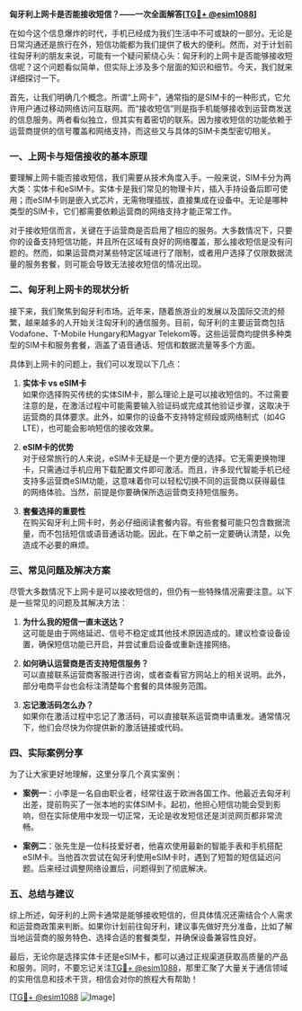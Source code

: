 **匈牙利上网卡是否能接收短信？——一次全面解答[[TG💪+ @esim1088](https://t.me/s/esim1088)]**

在如今这个信息爆炸的时代，手机已经成为我们生活中不可或缺的一部分。无论是日常沟通还是旅行在外，短信功能都为我们提供了极大的便利。然而，对于计划前往匈牙利的朋友来说，可能有一个疑问萦绕心头：匈牙利的上网卡是否能够接收短信呢？这个问题看似简单，但实际上涉及多个层面的知识和细节。今天，我们就来详细探讨一下。

首先，让我们明确几个概念。所谓“上网卡”，通常指的是SIM卡的一种形式，它允许用户通过移动网络访问互联网。而“接收短信”则是指手机能够接收到运营商发送的信息服务。两者看似独立，但其实有着密切的联系。因为接收短信的功能依赖于运营商提供的信号覆盖和网络支持，而这些又与具体的SIM卡类型密切相关。

### **一、上网卡与短信接收的基本原理**

要理解上网卡能否接收短信，我们需要从技术角度入手。一般来说，SIM卡分为两大类：实体卡和eSIM卡。实体卡是我们常见的物理卡片，插入手持设备后即可使用；而eSIM卡则是嵌入式芯片，无需物理插拔，直接集成在设备中。无论是哪种类型的SIM卡，它们都需要依赖运营商的网络支持才能正常工作。

对于接收短信而言，关键在于运营商是否启用了相应的服务。大多数情况下，只要你的设备支持短信功能，并且所在区域有良好的网络覆盖，那么接收短信是没有问题的。然而，如果运营商对某些特定区域进行了限制，或者用户选择了仅限数据流量的服务套餐，则可能会导致无法接收短信的情况出现。

### **二、匈牙利上网卡的现状分析**

接下来，我们聚焦到匈牙利市场。近年来，随着旅游业的发展以及国际交流的频繁，越来越多的人开始关注匈牙利的通信服务。目前，匈牙利的主要运营商包括Vodafone、T-Mobile Hungary和Magyar Telekom等。这些运营商均提供多种类型的SIM卡和服务套餐，涵盖了语音通话、短信和数据流量等多个方面。

具体到上网卡的问题上，我们可以发现以下几点：

1. **实体卡 vs eSIM卡**  
   如果你选择购买传统的实体SIM卡，那么理论上是可以接收短信的。不过需要注意的是，在激活过程中可能需要输入验证码或完成其他验证步骤，这取决于运营商的具体要求。此外，如果你的设备不支持特定频段或网络制式（如4G LTE），也可能会影响短信的接收效果。

2. **eSIM卡的优势**  
   对于经常旅行的人来说，eSIM卡无疑是一个更方便的选择。它无需更换物理卡，只需通过手机应用下载配置文件即可激活。而且，许多现代智能手机已经支持多运营商eSIM功能，这意味着你可以轻松切换不同的运营商以获得最佳的网络体验。当然，前提是你要确保所选运营商支持短信服务。

3. **套餐选择的重要性**  
   在购买匈牙利上网卡时，务必仔细阅读套餐内容。有些套餐可能只包含数据流量，而不包括短信或语音通话功能。因此，在下单之前一定要确认清楚，以免造成不必要的麻烦。

### **三、常见问题及解决方案**

尽管大多数情况下上网卡是可以接收短信的，但仍有一些特殊情况需要注意。以下是一些常见的问题及其解决方法：

1. **为什么我的短信一直未送达？**  
   这可能是由于网络延迟、信号不稳定或其他技术原因造成的。建议检查设备设置，确保短信功能已开启，并尝试重启设备或重新连接网络。

2. **如何确认运营商是否支持短信服务？**  
   可以直接联系运营商客服进行咨询，或者查看官方网站上的相关说明。此外，部分电商平台也会标注清楚每个套餐的具体服务范围。

3. **忘记激活码怎么办？**  
   如果你在激活过程中忘记了激活码，可以直接联系运营商申请重发。通常情况下，他们会尽快为你提供新的激活链接或代码。

### **四、实际案例分享**

为了让大家更好地理解，这里分享几个真实案例：

- **案例一**：小李是一名自由职业者，经常往返于欧洲各国工作。他最近去匈牙利出差，提前购买了一张本地的实体SIM卡。起初，他担心短信功能会受到影响，但在实际使用中发现一切正常，无论是收发短信还是浏览网页都非常流畅。
  
- **案例二**：张先生是一位科技爱好者，他喜欢使用最新的智能手表和手机搭配eSIM卡。当他首次尝试在匈牙利使用eSIM卡时，遇到了短暂的短信延迟问题。后来经过调整网络设置后，问题得到了彻底解决。

### **五、总结与建议**

综上所述，匈牙利的上网卡通常是能够接收短信的，但具体情况还需结合个人需求和运营商政策来判断。如果你计划前往匈牙利，建议事先做好充分准备，比如了解当地运营商的服务特色、选择合适的套餐类型，并确保设备兼容性良好。

最后，无论你是选择实体卡还是eSIM卡，都可以通过正规渠道获取高质量的产品和服务。同时，不要忘记关注[TG💪+ @esim1088](https://t.me/s/esim1088)，那里汇聚了大量关于通信领域的实用信息和技术干货，相信会对你的旅程大有帮助！

[[TG💪+ @esim1088](https://t.me/s/esim1088) ![Image](https://i.postimg.cc/4NQfJmqS/Snipaste-2025-05-13-00-14-12.png)]